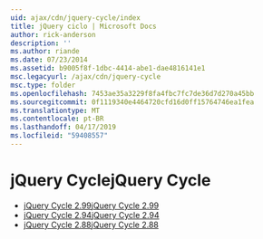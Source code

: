 ```yaml
---
uid: ajax/cdn/jquery-cycle/index
title: jQuery ciclo | Microsoft Docs
author: rick-anderson
description: ''
ms.author: riande
ms.date: 07/23/2014
ms.assetid: b9005f8f-1dbc-4414-abe1-dae4816141e1
msc.legacyurl: /ajax/cdn/jquery-cycle
msc.type: folder
ms.openlocfilehash: 7453ae35a3229f8fa4fbc7fc7de36d7d270a45bb
ms.sourcegitcommit: 0f1119340e4464720cfd16d0ff15764746ea1fea
ms.translationtype: MT
ms.contentlocale: pt-BR
ms.lasthandoff: 04/17/2019
ms.locfileid: "59408557"
---
```

# <a name="jquery-cycle"></a><span data-ttu-id="16f5b-102">jQuery Cycle</span><span class="sxs-lookup"><span data-stu-id="16f5b-102">jQuery Cycle</span></span>

- [<span data-ttu-id="16f5b-103">jQuery Cycle 2.99</span><span class="sxs-lookup"><span data-stu-id="16f5b-103">jQuery Cycle 2.99</span></span>](cdnjquerycycle299.md)
- [<span data-ttu-id="16f5b-104">jQuery Cycle 2.94</span><span class="sxs-lookup"><span data-stu-id="16f5b-104">jQuery Cycle 2.94</span></span>](cdnjquerycycle294.md)
- [<span data-ttu-id="16f5b-105">jQuery Cycle 2.88</span><span class="sxs-lookup"><span data-stu-id="16f5b-105">jQuery Cycle 2.88</span></span>](cdnjquerycycle288.md)
